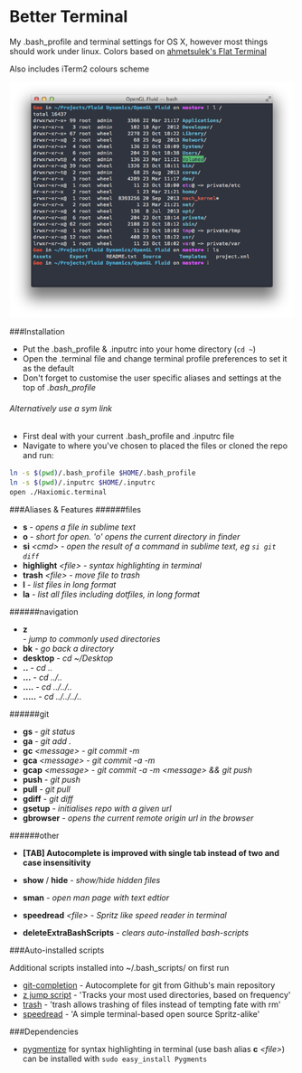 Better Terminal
========

My .bash_profile and terminal settings for OS X, however most things should work under linux.
Colors based on [ahmetsulek's Flat Terminal](https://github.com/ahmetsulek/flat-terminal)

Also includes iTerm2 colours scheme

![preview](preview.png)

###Installation
- Put the .bash_profile & .inputrc into your home directory (`cd ~`)
- Open the .terminal file and change terminal profile preferences to set it as the default
- Don't forget to customise the user specific aliases and settings at the top of *.bash_profile*


###### Alternatively use a sym link
- First deal with your current .bash_profile and .inputrc file
- Navigate to where you've chosen to placed the files or cloned the repo and run:

```bash
ln -s $(pwd)/.bash_profile $HOME/.bash_profile
ln -s $(pwd)/.inputrc $HOME/.inputrc
open ./Haxiomic.terminal
```

###Aliases & Features
######files
- **s** - *opens a file in sublime text*
- **o** - *short for open. 'o' opens the current directory in finder* 
- **si** *\<cmd\>* - *open the result of a command in sublime text, eg `si git diff`*
- **highlight** *\<file\>* - *syntax highlighting in terminal*
- **trash** *\<file\>* - *move file to trash*
- **l** - *list files in long format*
- **la** - *list all files including dotfiles, in long format*

######navigation
- **z** *<search string>* - *jump to commonly used directories*
- **bk** - *go back a directory*
- **desktop** - *cd ~/Desktop*
- **..** 	- *cd ..*
- **...** 	- *cd ../..*
- **....** 	- *cd ../../..*
- **.....** - *cd ../../../..*

######git
- **gs** - *git status*
- **ga** - *git add .*
- **gc** *\<message\>* - *git commit -m*
- **gca** *\<message\>* - *git commit -a -m*
- **gcap** *\<message\>* - *git commit -a -m \<message\> && git push*
- **push** - *git push*
- **pull** - *git pull*
- **gdiff** - *git diff*
- **gsetup** *<repo-url>* - *initialises repo with a given url*
- **gbrowser** - *opens the current remote origin url in the browser*

######other
- **[TAB] Autocomplete is improved with single tab instead of two and case insensitivity**

- **show** / **hide** - *show/hide hidden files* 
- **sman** - *open man page with text edtior*
- **speedread** *\<file\>* - *Spritz like speed reader in terminal*
- **deleteExtraBashScripts** - *clears auto-installed bash-scripts*

###Auto-installed scripts

Additional scripts installed into ~/.bash_scripts/ on first run

- [git-completion](https://github.com/git/git/tree/master/contrib/completion) - Autocomplete for git from Github's main repository
- [z jump script](https://github.com/rupa/z) - 'Tracks your most used directories, based on frequency'
- [trash](https://github.com/morgant/tools-osx) - 'trash allows trashing of files instead of tempting fate with rm'
- [speedread](https://github.com/pasky/speedread) - 'A simple terminal-based open source Spritz-alike'

###Dependencies

- [pygmentize](http://pygments.org/) for syntax highlighting in terminal (use bash alias **c** *\<file\>*) can be installed with `sudo easy_install Pygments`
